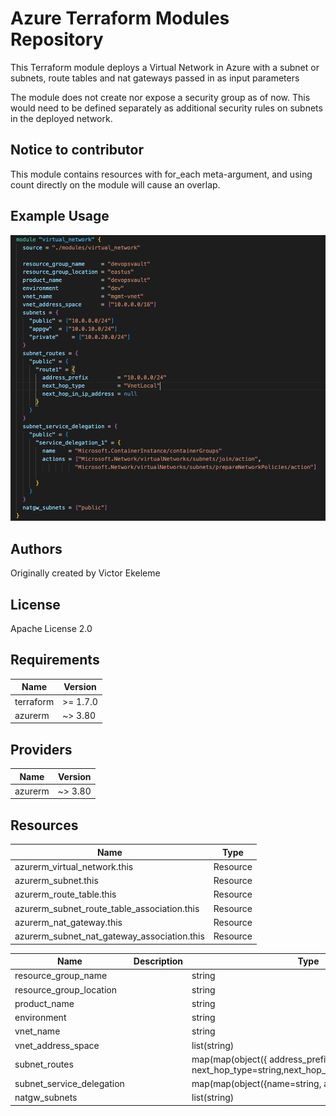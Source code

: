 # Azure Terraform Modules Repository

This Terraform module deploys a Virtual Network in Azure with a subnet or subnets, route tables and nat gateways passed in as input parameters

The module does not create nor expose a security group as of now. This would need to be defined separately as additional security rules on subnets in the deployed network.

## Notice to contributor
This module contains resources with for_each meta-argument, and using count directly on the module will cause an overlap.

## Example Usage

![Alt text](image.png)

## Authors
Originally created by Victor Ekeleme

## License
Apache License 2.0

## Requirements

| Name     |     Version     |
|----------|-----------------|
| terraform |  >= 1.7.0      |
| azurerm   |    ~> 3.80     |

## Providers

| Name     |     Version     |
|----------|-----------------|
| azurerm   |    ~> 3.80     |


## Resources

| Name                         | Type      |
|------------------------------|-----------|
| azurerm_virtual_network.this | Resource   |
| azurerm_subnet.this          | Resource   |
| azurerm_route_table.this     | Resource   |
| azurerm_subnet_route_table_association.this | Resource   |
| azurerm_nat_gateway.this | Resource   |
| azurerm_subnet_nat_gateway_association.this | Resource   |


|Name                     |   Description| Type     |
|-------------------------|--------------|----------|
resource_group_name       |              | string  |
resource_group_location   |              | string  |
product_name              |              | string|
environment               |              |  string    |
vnet_name                 |              | string  |
vnet_address_space        |              |list(string)|
subnet_routes             |              | map(map(object({ address_prefix=string, next_hop_type=string,next_hop_in_ip_address=string}))) |
subnet_service_delegation |              |    map(map(object({name=string, actions = list(string)})))|
natgw_subnets             |              |   list(string)|


<!-- |Name                     |   Description| Type     |
|-------------------------|--------------|----------|
resource_group_name       |              |     String     |
resource_group_location   |              |          |
product_name              |              |          |
environment               |              |          |
vnet_name                 |              |          |
vnet_address_space        |              |          |
subnet_routes             |              |          |
subnet_service_delegation |              |          |
natgw_subnets             |              |          | -->